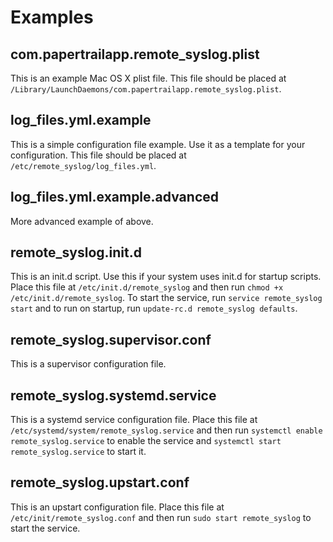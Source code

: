 # Examples

## com.papertrailapp.remote_syslog.plist

This is an example Mac OS X plist file.  This file should be placed at `/Library/LaunchDaemons/com.papertrailapp.remote_syslog.plist`.

## log_files.yml.example

This is a simple configuration file example.  Use it as a template for your configuration.  This file should be placed at `/etc/remote_syslog/log_files.yml`.

## log_files.yml.example.advanced

More advanced example of above.

## remote_syslog.init.d

This is an init.d script.  Use this if your system uses init.d for startup scripts.  Place this file at `/etc/init.d/remote_syslog` and then run `chmod +x /etc/init.d/remote_syslog`.  To start the service, run `service remote_syslog start` and to run on startup, run `update-rc.d remote_syslog defaults`.

## remote_syslog.supervisor.conf

This is a supervisor configuration file.

## remote_syslog.systemd.service

This is a systemd service configuration file.  Place this file at `/etc/systemd/system/remote_syslog.service` and then run `systemctl enable remote_syslog.service` to enable the service and `systemctl start remote_syslog.service` to start it.

## remote_syslog.upstart.conf

This is an upstart configuration file.  Place this file at `/etc/init/remote_syslog.conf` and then run `sudo start remote_syslog` to start the service.
